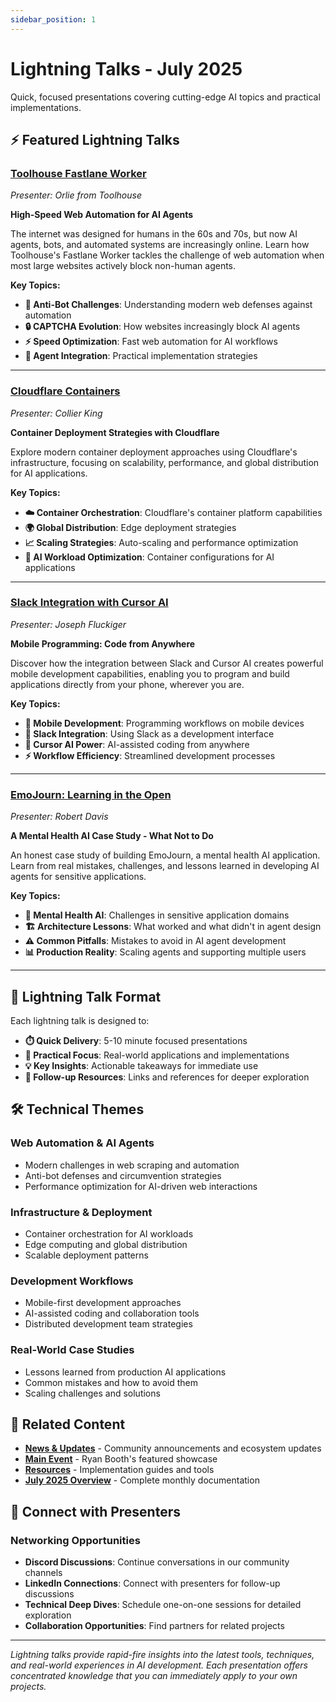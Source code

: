 ```yaml
---
sidebar_position: 1
---
```


# Lightning Talks - July 2025

Quick, focused presentations covering cutting-edge AI topics and practical implementations.

## ⚡ **Featured Lightning Talks**

### **[Toolhouse Fastlane Worker](./toolhouse-fastlane-worker.md)**
*Presenter: Orlie from Toolhouse*

**High-Speed Web Automation for AI Agents**

The internet was designed for humans in the 60s and 70s, but now AI agents, bots, and automated systems are increasingly online. Learn how Toolhouse's Fastlane Worker tackles the challenge of web automation when most large websites actively block non-human agents.

**Key Topics:**
- **🚫 Anti-Bot Challenges**: Understanding modern web defenses against automation
- **🔒 CAPTCHA Evolution**: How websites increasingly block AI agents
- **⚡ Speed Optimization**: Fast web automation for AI workflows
- **🤖 Agent Integration**: Practical implementation strategies

---

### **[Cloudflare Containers](./cloudflare-containers.md)**
*Presenter: Collier King*

**Container Deployment Strategies with Cloudflare**

Explore modern container deployment approaches using Cloudflare's infrastructure, focusing on scalability, performance, and global distribution for AI applications.

**Key Topics:**
- **☁️ Container Orchestration**: Cloudflare's container platform capabilities
- **🌍 Global Distribution**: Edge deployment strategies
- **📈 Scaling Strategies**: Auto-scaling and performance optimization
- **🔧 AI Workload Optimization**: Container configurations for AI applications

---

### **[Slack Integration with Cursor AI](./slack-cursor-integration.md)**
*Presenter: Joseph Fluckiger*

**Mobile Programming: Code from Anywhere**

Discover how the integration between Slack and Cursor AI creates powerful mobile development capabilities, enabling you to program and build applications directly from your phone, wherever you are.

**Key Topics:**
- **📱 Mobile Development**: Programming workflows on mobile devices
- **🔗 Slack Integration**: Using Slack as a development interface
- **🤖 Cursor AI Power**: AI-assisted coding from anywhere
- **⚡ Workflow Efficiency**: Streamlined development processes

---

### **[EmoJourn: Learning in the Open](./emojourn-case-study.md)**
*Presenter: Robert Davis*

**A Mental Health AI Case Study - What Not to Do**

An honest case study of building EmoJourn, a mental health AI application. Learn from real mistakes, challenges, and lessons learned in developing AI agents for sensitive applications.

**Key Topics:**
- **🧠 Mental Health AI**: Challenges in sensitive application domains
- **🏗️ Architecture Lessons**: What worked and what didn't in agent design
- **⚠️ Common Pitfalls**: Mistakes to avoid in AI agent development
- **📊 Production Reality**: Scaling agents and supporting multiple users

---

## 🎯 **Lightning Talk Format**

Each lightning talk is designed to:
- **⏱️ Quick Delivery**: 5-10 minute focused presentations
- **🎯 Practical Focus**: Real-world applications and implementations
- **💡 Key Insights**: Actionable takeaways for immediate use
- **🔗 Follow-up Resources**: Links and references for deeper exploration

## 🛠️ **Technical Themes**

### **Web Automation & AI Agents**
- Modern challenges in web scraping and automation
- Anti-bot defenses and circumvention strategies
- Performance optimization for AI-driven web interactions

### **Infrastructure & Deployment**
- Container orchestration for AI workloads
- Edge computing and global distribution
- Scalable deployment patterns

### **Development Workflows**
- Mobile-first development approaches
- AI-assisted coding and collaboration tools
- Distributed development team strategies

### **Real-World Case Studies**
- Lessons learned from production AI applications
- Common mistakes and how to avoid them
- Scaling challenges and solutions

## 🔗 **Related Content**

- **[News & Updates](../news/)** - Community announcements and ecosystem updates
- **[Main Event](../main-event/)** - Ryan Booth's featured showcase
- **[Resources](../resources/)** - Implementation guides and tools
- **[July 2025 Overview](../index.md)** - Complete monthly documentation

## 👥 **Connect with Presenters**

### **Networking Opportunities**
- **Discord Discussions**: Continue conversations in our community channels
- **LinkedIn Connections**: Connect with presenters for follow-up discussions
- **Technical Deep Dives**: Schedule one-on-one sessions for detailed exploration
- **Collaboration Opportunities**: Find partners for related projects

---

*Lightning talks provide rapid-fire insights into the latest tools, techniques, and real-world experiences in AI development. Each presentation offers concentrated knowledge that you can immediately apply to your own projects.*